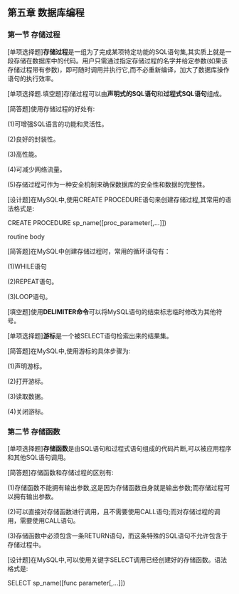 ## 第五章 数据库编程



### 第一节 存储过程

[单项选择题]**存储过程**是一组为了完成某项特定功能的SQL语句集,其实质上就是一段存储在数据库中的代码。用户只需通过指定存储过程的名字并给定参数(如果该存储过程带有参数)，即可随时调用并执行它,而不必重新编译，加大了数据库操作语句的执行效率。

[单项选择题.填空题]存储过程可以由**声明式的SQL语句**和**过程式SQL语句**组成。

[简答题]使用存储过程的好处有:

(1)可增强SQL语言的功能和灵活性。

(2)良好的封装性。

(3)高性能。

(4)可减少网络流量。

(5)存储过程可作为一种安全机制来确保数据库的安全性和数据的完整性。

[设计题]在MySQL中,使用CREATE PROCEDURE语句来创建存储过程,其常用的语法格式是:

CREATE PROCEDURE sp_name([proc_parameter[,...]])

routine body

[简答题]在MySQL中创建存储过程时，常用的循环语句有：

(1)WHILE语句

(2)REPEAT语句。

(3)LOOP语句。

[填空题]使用**DELIMITER命令**可以将MySQL语句的结束标志临时修改为其他符号。


[单项选择题]**游标**是一个被SELECT语句检索出来的结果集。

[简答题]在MySQL中,使用游标的具体步骤为:

(1)声明游标。

(2)打开游标。

(3)读取数据。

(4)关闭游标。



### 第二节 存储函数

[单项选择题]**存储函数**是由SQL语句和过程式语句组成的代码片断,可以被应用程序和其他SQL语句调用。

[简答题]存储函数和存储过程的区别有:

(1)存储函数不能拥有输出参数,这是因为存储函数自身就是输出参数;而存储过程可以拥有输出参数。

(2)可以直接对存储函数进行调用，且不需要使用CALL语句;而对存储过程的调用，需要使用CALL语句。

(3)存储函数中必须包含一条RETURN语句，而这条特殊的SQL语句不允许包含于存储过程中。

[设计题]在MySQL中,可以使用关键字SELECT调用已经创建好的存储函数。语法格式是:

SELECT sp_name([func parameter[,...]])